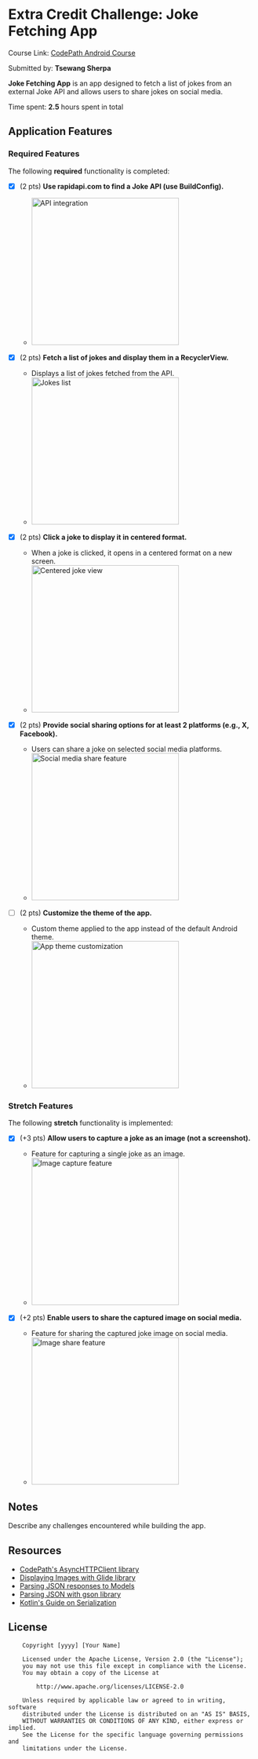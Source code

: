 # Extra Credit Challenge: Joke Fetching App

Course Link: [CodePath Android Course](https://courses.codepath.org/courses/and102/unit/3#!labs)

Submitted by: **Tsewang Sherpa** <!-- Replace 'Your Name Here' with your actual name -->

**Joke Fetching App** is an app designed to fetch a list of jokes from an external Joke API and allows users to share jokes on social media.

Time spent: **2.5** hours spent in total <!-- Replace 'X' with the number of hours you spent on this project -->

## Application Features

### Required Features

The following **required** functionality is completed:
- [X] (2 pts) **Use rapidapi.com to find a Joke API (use BuildConfig).**
  - <img src="./RapidAPI.gif" width="300"  alt="API integration">

- [X] (2 pts) **Fetch a list of jokes and display them in a RecyclerView.**
  - Displays a list of jokes fetched from the API.
  - <img src="./LikeUnlikePic.gif" width="300"  alt="Jokes list">

- [X] (2 pts) **Click a joke to display it in centered format.**
  - When a joke is clicked, it opens in a centered format on a new screen.
  - <img src="./DetailJoke.gif" width="300" alt="Centered joke view">

- [X] (2 pts) **Provide social sharing options for at least 2 platforms (e.g., X, Facebook).**
  - Users can share a joke on selected social media platforms.
  - <img src="./sharingImg.gif" width="300" alt="Social media share feature">

- [ ] (2 pts) **Customize the theme of the app.**
  - Custom theme applied to the app instead of the default Android theme.
  - <img src="./sharingImg.gif" width="300"  alt="App theme customization">

### Stretch Features

The following **stretch** functionality is implemented:

- [X] (+3 pts) **Allow users to capture a joke as an image (not a screenshot).**
  - Feature for capturing a single joke as an image.
  - <img src="./sharingPicImage.gif" width="300"  alt="Image capture feature">

- [X] (+2 pts) **Enable users to share the captured image on social media.**
  - Feature for sharing the captured joke image on social media.
  - <img src="./sharingPicImage.gif" width="300"  alt="Image share feature">

## Notes

Describe any challenges encountered while building the app. <!-- Replace this with your specific challenges and experiences -->

## Resources

- [CodePath's AsyncHTTPClient library](https://guides.codepath.org/android/Using-CodePath-Async-Http-Client)
- [Displaying Images with Glide library](https://guides.codepath.org/android/Displaying-Images-with-the-Glide-Library)
- [Parsing JSON responses to Models](https://guides.codepath.org/android/converting-json-to-models)
- [Parsing JSON with gson library](https://guides.codepath.org/android/Leveraging-the-Gson-Library#parsing-the-response)
- [Kotlin's Guide on Serialization](https://kotlinlang.org/docs/serialization.html)

## License

```plaintext
    Copyright [yyyy] [Your Name]

    Licensed under the Apache License, Version 2.0 (the "License");
    you may not use this file except in compliance with the License.
    You may obtain a copy of the License at

        http://www.apache.org/licenses/LICENSE-2.0

    Unless required by applicable law or agreed to in writing, software
    distributed under the License is distributed on an "AS IS" BASIS,
    WITHOUT WARRANTIES OR CONDITIONS OF ANY KIND, either express or implied.
    See the License for the specific language governing permissions and
    limitations under the License.
